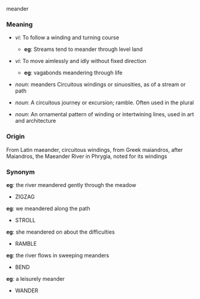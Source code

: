 meander
### Meaning
+ _vi_: To follow a winding and turning course
    + __eg__: Streams tend to meander through level land
+ _vi_: To move aimlessly and idly without fixed direction
    + __eg__: vagabonds meandering through life

+ _noun_: meanders Circuitous windings or sinuosities, as of a stream or path
+ _noun_: A circuitous journey or excursion; ramble. Often used in the plural
+ _noun_: An ornamental pattern of winding or intertwining lines, used in art and architecture

### Origin

From Latin maeander, circuitous windings, from Greek maiandros, after Maiandros, the Maeander River in Phrygia, noted for its windings

### Synonym

__eg__: the river meandered gently through the meadow

+ ZIGZAG

__eg__: we meandered along the path

+ STROLL

__eg__: she meandered on about the difficulties

+ RAMBLE

__eg__: the river flows in sweeping meanders

+ BEND

__eg__: a leisurely meander

+ WANDER



